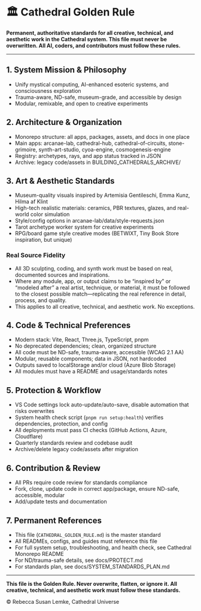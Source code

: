 # 🏛️ Cathedral Golden Rule

**Permanent, authoritative standards for all creative, technical, and aesthetic work in the Cathedral system. This file must never be overwritten. All AI, coders, and contributors must follow these rules.**

---

## 1. System Mission & Philosophy
- Unify mystical computing, AI-enhanced esoteric systems, and consciousness exploration
- Trauma-aware, ND-safe, museum-grade, and accessible by design
- Modular, remixable, and open to creative experiments

## 2. Architecture & Organization
- Monorepo structure: all apps, packages, assets, and docs in one place
- Main apps: arcanae-lab, cathedral-hub, cathedral-of-circuits, stone-grimoire, synth-art-studio, cyoa-engine, cosmogenesis-engine
- Registry: archetypes, rays, and app status tracked in JSON
- Archive: legacy code/assets in BUILDING_CATHEDRALS_ARCHIVE/

## 3. Art & Aesthetic Standards
- Museum-quality visuals inspired by Artemisia Gentileschi, Emma Kunz, Hilma af Klint
- High-tech realistic materials: ceramics, PBR textures, glazes, and real-world color simulation
- Style/config options in arcanae-lab/data/style-requests.json
- Tarot archetype worker system for creative experiments
- RPG/board game style creative modes (BETWIXT, Tiny Book Store inspiration, but unique)

### Real Source Fidelity
- All 3D sculpting, coding, and synth work must be based on real, documented sources and inspirations.
- Where any module, app, or output claims to be “inspired by” or “modeled after” a real artist, technique, or material, it must be followed to the closest possible match—replicating the real reference in detail, process, and quality.
- This applies to all creative, technical, and aesthetic work. No exceptions.

## 4. Code & Technical Preferences
- Modern stack: Vite, React, Three.js, TypeScript, pnpm
- No deprecated dependencies; clean, organized structure
- All code must be ND-safe, trauma-aware, accessible (WCAG 2.1 AA)
- Modular, reusable components; data in JSON, not hardcoded
- Outputs saved to localStorage and/or cloud (Azure Blob Storage)
- All modules must have a README and usage/standards notes

## 5. Protection & Workflow
- VS Code settings lock auto-update/auto-save, disable automation that risks overwrites
- System health check script (`pnpm run setup:health`) verifies dependencies, protection, and config
- All deployments must pass CI checks (GitHub Actions, Azure, Cloudflare)
- Quarterly standards review and codebase audit
- Archive/delete legacy code/assets after migration

## 6. Contribution & Review
- All PRs require code review for standards compliance
- Fork, clone, update code in correct app/package, ensure ND-safe, accessible, modular
- Add/update tests and documentation

## 7. Permanent References
- This file (`CATHEDRAL_GOLDEN_RULE.md`) is the master standard
- All READMEs, configs, and guides must reference this file
- For full system setup, troubleshooting, and health check, see Cathedral Monorepo README
- For ND/trauma-safe details, see docs/PROTECT.md
- For standards plan, see docs/SYSTEM_STANDARDS_PLAN.md

---

**This file is the Golden Rule. Never overwrite, flatten, or ignore it. All creative, technical, and aesthetic work must follow these standards.**

© Rebecca Susan Lemke, Cathedral Universe
